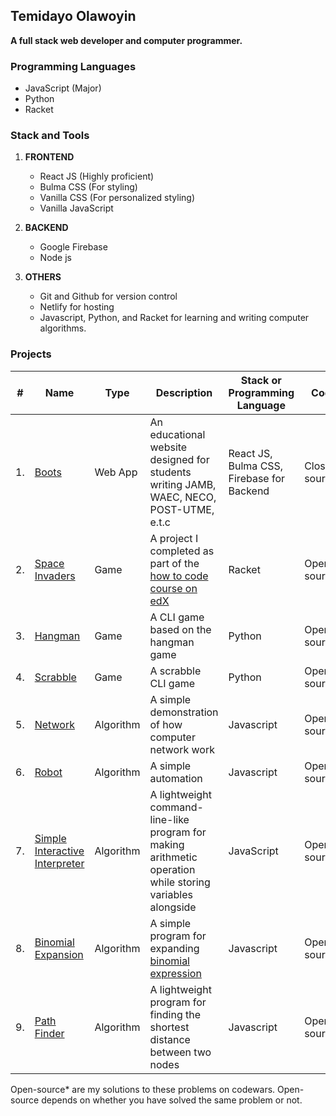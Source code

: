 ## Temidayo Olawoyin
**A full stack web developer and computer programmer.**

### Programming Languages

- JavaScript (Major)
- Python
- Racket 

### Stack and Tools

1. **FRONTEND**
   - React JS (Highly proficient)
   - Bulma CSS (For styling)
   - Vanilla CSS (For personalized styling)
   - Vanilla JavaScript

2. **BACKEND**
   - Google Firebase
   - Node js

3. **OTHERS**
   - Git and Github for version control
   - Netlify for hosting
   - Javascript, Python, and Racket for learning and writing computer algorithms.

### Projects

|#|Name|Type|Description|Stack or Programming Language|Code|
|-|----|----|-----------|-----------------------------|----|
|1.|[Boots](https://boots5.netlify.app)|Web App| An educational website designed for students writing JAMB, WAEC, NECO, POST-UTME, e.t.c| React JS, Bulma CSS, Firebase for Backend|Closed-source|
|2.|[Space Invaders](https://github.com/tsolawoyin/ossu-cs-projects/tree/main/Space%20Invaders)|Game|A project I completed as part of the [how to code course on edX](https://www.edx.org/course/how-to-code-simple-dat)|Racket|Open-source|
|3.|[Hangman](https://github.com/tsolawoyin/ossu-cs-projects/tree/main/6.0001-assignments-solutions/ps2)|Game|A CLI game based on the hangman game|Python|Open-source|
|4.|[Scrabble](https://github.com/tsolawoyin/ossu-cs-projects/tree/main/6.0001-assignments-solutions/ps3)|Game|A scrabble CLI game|Python|Open-source|
|5.|[Network](https://github.com/tsolawoyin/ossu-cs-projects/tree/main/Network)|Algorithm|A simple demonstration of how computer network work| Javascript|Open-source|
|6.|[Robot](https://github.com/tsolawoyin/ossu-cs-projects/tree/main/Robot)|Algorithm|A simple automation| Javascript|Open-source*|
|7.|[Simple Interactive Interpreter](https://www.codewars.com/kata/53005a7b26d12be55c000243)|Algorithm|A lightweight command-line-like program for making arithmetic operation while storing variables alongside|JavaScript|Open-source*|
|8.|[Binomial Expansion](https://www.codewars.com/kata/540d0fdd3b6532e5c3000b5b)|Algorithm|A simple program for expanding [binomial expression]()|Javascript|Open-source*|
|9.|[Path Finder](https://www.codewars.com/kata/576986639772456f6f00030c)|Algorithm|A lightweight program for finding the shortest distance between two nodes|Javascript|Open-source*|

Open-source* are my solutions to these problems on codewars. Open-source depends on whether you have solved the same problem or not.


